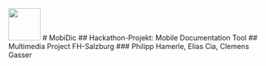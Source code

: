 <img src="https://i.imgur.com/ycP8S0R.png" width="64px" height="64px">
# MobiDic
## Hackathon-Projekt: Mobile Documentation Tool
## Multimedia Project FH-Salzburg
### Philipp Hamerle, Elias Cia, Clemens Gasser
